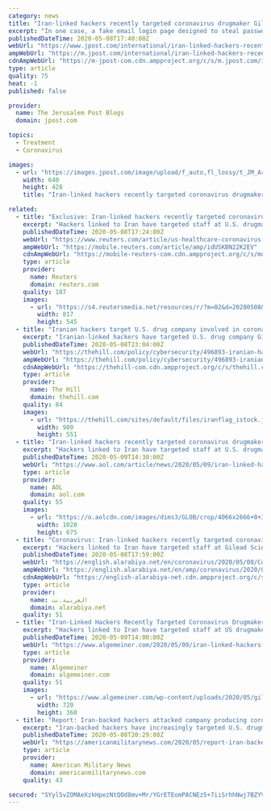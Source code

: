 ```yaml
---
category: news
title: "Iran-linked hackers recently targeted coronavirus drugmaker Gilead"
excerpt: "In one case, a fake email login page designed to steal passwords was sent in April to a top Gilead executive involved in legal and corporate affairs."
publishedDateTime: 2020-05-08T17:40:00Z
webUrl: "https://www.jpost.com/international/iran-linked-hackers-recently-targeted-coronavirus-drugmaker-gilead-627402"
ampWebUrl: "https://m.jpost.com/international/iran-linked-hackers-recently-targeted-coronavirus-drugmaker-gilead-627402/amp"
cdnAmpWebUrl: "https://m-jpost-com.cdn.ampproject.org/c/s/m.jpost.com/international/iran-linked-hackers-recently-targeted-coronavirus-drugmaker-gilead-627402/amp"
type: article
quality: 75
heat: -1
published: false

provider:
  name: The Jerusalem Post Blogs
  domain: jpost.com

topics:
  - Treatment
  - Coronavirus

images:
  - url: "https://images.jpost.com/image/upload/f_auto,fl_lossy/t_JM_ArticleMainImageFaceDetect/457327"
    width: 640
    height: 428
    title: "Iran-linked hackers recently targeted coronavirus drugmaker Gilead"

related:
  - title: "Exclusive: Iran-linked hackers recently targeted coronavirus drugmaker Gilead - sources"
    excerpt: "Hackers linked to Iran have targeted staff at U.S. drugmaker Gilead Sciences Inc in recent weeks, according to publicly-available web archives reviewed by Reuters and three cybersecurity researchers,"
    publishedDateTime: 2020-05-08T17:24:00Z
    webUrl: "https://www.reuters.com/article/us-healthcare-coronavirus-gilead-iran-ex-idUSKBN22K2EV"
    ampWebUrl: "https://mobile.reuters.com/article/amp/idUSKBN22K2EV"
    cdnAmpWebUrl: "https://mobile-reuters-com.cdn.ampproject.org/c/s/mobile.reuters.com/article/amp/idUSKBN22K2EV"
    type: article
    provider:
      name: Reuters
      domain: reuters.com
    quality: 107
    images:
      - url: "https://s4.reutersmedia.net/resources/r/?m=02&d=20200508&t=2&i=1517969081&w=&fh=545px&fw=&ll=&pl=&sq=&r=LYNXMPEG471IY"
        width: 817
        height: 545
  - title: "Iranian hackers target U.S. drug company involved in coronavirus treatment: report"
    excerpt: "Iranian-linked hackers have targeted U.S. drug company Gilead Sciences Inc. in recent weeks as the company works to develop treatments for the COVID-19 virus, Reuters reported Friday."
    publishedDateTime: 2020-05-08T23:04:00Z
    webUrl: "https://thehill.com/policy/cybersecurity/496893-iranian-hackers-target-us-drug-company-involved-in-coronavirus-treatment"
    ampWebUrl: "https://thehill.com/policy/cybersecurity/496893-iranian-hackers-target-us-drug-company-involved-in-coronavirus-treatment?amp"
    cdnAmpWebUrl: "https://thehill-com.cdn.ampproject.org/c/s/thehill.com/policy/cybersecurity/496893-iranian-hackers-target-us-drug-company-involved-in-coronavirus-treatment?amp"
    type: article
    provider:
      name: The Hill
      domain: thehill.com
    quality: 84
    images:
      - url: "https://thehill.com/sites/default/files/iranflag_istock.jpg"
        width: 980
        height: 551
  - title: "Iran-linked hackers recently targeted coronavirus drugmaker Gilead"
    excerpt: "Hackers linked to Iran have targeted staff at U.S. drugmaker Gilead Sciences Inc in recent weeks, according to publicly-available web archives."
    publishedDateTime: 2020-05-09T14:30:00Z
    webUrl: "https://www.aol.com/article/news/2020/05/09/iran-linked-hackers-recently-targeted-coronavirus-drugmaker-gilead/24249716/"
    type: article
    provider:
      name: AOL
      domain: aol.com
    quality: 55
    images:
      - url: "https://o.aolcdn.com/images/dims3/GLOB/crop/4066x2666+0+32/resize/1028x675!/format/jpg/quality/85/https%3A%2F%2Fs.yimg.com%2Fos%2Fcreatr-images%2F2020-04%2Fa312ae30-8b26-11ea-bf7e-3e558d76ac64"
        width: 1028
        height: 675
  - title: "Coronavirus: Iran-linked hackers recently targeted coronavirus drugmaker Gilead"
    excerpt: "Hackers linked to Iran have targeted staff at Gilead Sciences, the maker of remdesivir, an anti-viral shown to reduce recovery times in COVID-19 patients, in recent weeks, according to sources. In one case,"
    publishedDateTime: 2020-05-08T17:59:00Z
    webUrl: "https://english.alarabiya.net/en/coronavirus/2020/05/08/Coronavirus-Iran-linked-hackers-recently-targeted-coronavirus-drugmaker-Gilead"
    ampWebUrl: "https://english.alarabiya.net/en/amp/coronavirus/2020/05/08/Coronavirus-Iran-linked-hackers-recently-targeted-coronavirus-drugmaker-Gilead"
    cdnAmpWebUrl: "https://english-alarabiya-net.cdn.ampproject.org/c/s/english.alarabiya.net/en/amp/coronavirus/2020/05/08/Coronavirus-Iran-linked-hackers-recently-targeted-coronavirus-drugmaker-Gilead"
    type: article
    provider:
      name: العربية.نت
      domain: alarabiya.net
    quality: 51
  - title: "Iran-Linked Hackers Recently Targeted Coronavirus Drugmaker Gilead, Sources Say"
    excerpt: "Hackers linked to Iran have targeted staff at US drugmaker Gilead Sciences Inc in recent weeks, according to publicly-available web archives reviewed by Reuters and three cybersecurity researchers, as the company races to deploy a treatment for the COVID-19 virus. In one case, a fake email login page designed to steal passwords was sent in ..."
    publishedDateTime: 2020-05-09T14:00:00Z
    webUrl: "https://www.algemeiner.com/2020/05/09/iran-linked-hackers-recently-targeted-coronavirus-drugmaker-gilead-sources-say/"
    type: article
    provider:
      name: Algemeiner
      domain: algemeiner.com
    quality: 51
    images:
      - url: "https://www.algemeiner.com/wp-content/uploads/2020/05/gilead.jpg"
        width: 720
        height: 360
  - title: "Report: Iran-backed hackers attacked company producing coronavirus treatment, Gilead"
    excerpt: "Iran-backed hackers have increasingly targeted U.S. drugmaker Gilead Sciences Inc. with attempts to steal passwords and compromise email accounts of the company, according to web-archives studied by three cybersecurity firms and reported by Reuters."
    publishedDateTime: 2020-05-08T20:29:00Z
    webUrl: "https://americanmilitarynews.com/2020/05/report-iran-backed-hackers-attacked-company-producing-coronavirus-treatment-gilead/"
    type: article
    provider:
      name: American Military News
      domain: americanmilitarynews.com
    quality: 43

secured: "SYyl5vZOMAeXzkHpezNtQOd8mv+Mr/YGrETEomPACNEz5+7iiSrhhNwj7BZYVOVW5Pfw3m6A/WRMiRCj1XNB/jk1j0lS5sAgUZKdVlVkhkhfpqILmkndIr0BmRSA78ddILvQyydFyd/f29v00hAfvPxtY4LSgEttlREc6S6yUgBdD8Y9s2RpjllRolFxFumMQ4fTANCK7bCDyf9f/6bNiMkpNMbRtZBAfwFtD44UQST4FZ3qFZnF1KB2lrrvR4nj/jSlRfbWt15kAnLAgAdc8i3C1Tgt/muVNIqqnVW/Nre5oNbFns8+jQ9RbxqZZ4iMWntAy9401WHjoPLvT19FXE+pg6N0+Wb5Rvz+8kIgPco4Sxh1ttUqigibNeN2TOgVmrFJmASLOjsmcOkjHypLQIYXFos7fHY7wDmoWdPouoicpB9Tz/nC7lQKFyVfSdzeNMhiUJFXOWgRCIwagLTE8EESrwcUJH7dt7KXwdcG3i8=;304BDiy/CPRSUuCBLthfyg=="
---
```


